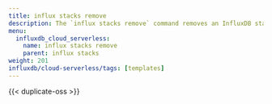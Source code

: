 ```yaml
---
title: influx stacks remove
description: The `influx stacks remove` command removes an InfluxDB stack and all associated resources.
menu:
  influxdb_cloud_serverless:
    name: influx stacks remove
    parent: influx stacks
weight: 201
influxdb/cloud-serverless/tags: [templates]
---
```


{{< duplicate-oss >}}
